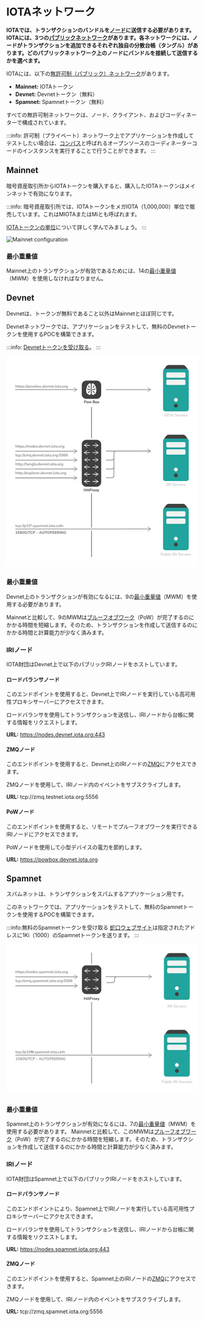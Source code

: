 # IOTAネットワーク
<!-- # IOTA networks -->

**IOTAでは、トランザクションのバンドルを[ノード](../introduction/what-is-a-node.md)に送信する必要があります。IOTAには、3つの[パブリックネットワーク](../references/iota-networks.md)があります。各ネットワークには、ノードがトランザクションを追加できるそれぞれ独自の分散台帳（タングル）があります。どのパブリックネットワーク上のノードにバンドルを接続して送信するかを選べます。**
<!-- **In IOTA, bundles of transactions must be sent to [nodes](../introduction/what-is-a-node.md). IOTA has three [public networks](../references/iota-networks.md) of nodes. Each network has its own unique distributed ledger (the Tangle) that the nodes can append transactions to. You can choose to connect and send bundles to nodes on any public network.** -->

IOTAには、以下の[無許可制（パブリック）ネットワーク](../introduction/what-is-dlt.md)があります。
<!-- IOTA has the following [permissionless (public) networks](../introduction/what-is-dlt.md): -->
* **Mainnet:** IOTAトークン
* **Devnet:** Devnetトークン（無料）
* **Spamnet:** Spamnetトークン（無料）
<!-- * **Mainnet:** IOTA token -->
<!-- * **Devnet:** Devnet token (free) -->
<!-- * **Spamnet:** Spamnet token (free) -->

すべての無許可制ネットワークは、ノード、クライアント、およびコーディネーターで構成されています。
<!-- All permissionless networks consist of nodes, clients, and the Coordinator. -->

:::info:
許可制（プライベート）ネットワーク上でアプリケーションを作成してテストしたい場合は、[コンパス](root://compass/0.1/introduction/overview.md)と呼ばれるオープンソースのコーディネーターコードのインスタンスを実行することで行うことができます。
:::
<!-- :::info: -->
<!-- If you want to create and test an application on a permissioned (private) network, you can do so by running an instance of the open-source Coordinator code called [Compass](root://compass/0.1/introduction/overview.md). -->
<!-- ::: -->

## Mainnet

暗号資産取引所からIOTAトークンを購入すると、購入したIOTAトークンはメインネットで有効になります。
<!-- When you buy IOTA tokens from a cryptocurrency exchange, those tokens are valid on the Mainnet. -->

:::info:
暗号資産取引所では、IOTAトークンをメガIOTA（1,000,000）単位で販売しています。これはMIOTAまたはMiとも呼ばれます。

[IOTAトークンの単位](root://iota-basics/0.1/references/units-of-iota-tokens.md)について詳しく学んでみましょう。
:::
<!-- :::info: -->
<!-- Cryptocurrency exchanges sell IOTA tokens in denominations of Mega IOTA (1,000,000), which is also written as MIOTA or Mi. -->
<!--  -->
<!-- Learn more about [units of IOTA tokens](root://iota-basics/0.1/references/units-of-iota-tokens.md). -->
<!-- ::: -->

![Mainnet configuration](../images/mainnet-configuration.png)

### 最小重量値

Mainnet上のトランザクションが有効であるためには、14の[最小重量値](root://iota-basics/0.1/concepts/minimum-weight-magnitude.md)（MWM）を使用しなければなりません。
<!-- Transactions on the Mainnet must use a [minimum weight magnitude](root://iota-basics/0.1/concepts/minimum-weight-magnitude.md) (MWM) of 14 to be valid. -->

<a name="devnet"></a>
## Devnet

Devnetは、トークンが無料であること以外はMainnetとほぼ同じです。
<!-- The Devnet is similar to the Mainnet, except the tokens are free. -->

Devnetネットワークでは、アプリケーションをテストして、無料のDevnetトークンを使用するPOCを構築できます。
<!-- On this network, you can test your applications and build proofs of concept that use free Devnet tokens. -->

:::info:
[Devnetトークンを受け取る](../tutorials/receive-test-tokens.md)。
:::
<!-- :::info: -->
<!-- [Receive free Devnet tokens](../tutorials/receive-test-tokens.md) -->
<!-- ::: -->

![Devnet Configuration](../images/devnet-configuration.png)

### 最小重量値

Devnet上のトランザクションが有効になるには、9の[最小重量値](root://iota-basics/0.1/concepts/minimum-weight-magnitude.md)（MWM）を使用する必要があります。
<!-- Transactions on the Devnet must use a [minimum weight magnitude](root://iota-basics/0.1/concepts/minimum-weight-magnitude.md) (MWM) of 9 to be valid. -->

Mainnetと比較して、9のMWMは[プルーフオブワーク](root://the-tangle/0.1/concepts/proof-of-work.md)（PoW）が完了するのにかかる時間を短縮します。そのため、トランザクションを作成して送信するのにかかる時間と計算能力が少なく済みます。
<!-- Compared to the Mainnet, this MWM reduces the time it takes for [proof of work](root://the-tangle/0.1/concepts/proof-of-work.md) (PoW) to be completed. So, it takes less time and computational power to create and send a transaction. -->

### IRIノード

IOTA財団はDevnet上で以下のパブリックIRIノードをホストしています。
<!-- We host the following public IRI nodes on the Devnet: -->

#### ロードバランサノード
<!-- #### Load balancer node -->

このエンドポイントを使用すると、Devnet上でIRIノードを実行している高可用性プロキシサーバーにアクセスできます。
<!-- This endpoint gives you access to a high-availability proxy server, which is running an IRI node on the Devnet. -->

ロードバランサを使用してトランザクションを送信し、IRIノードから台帳に関する情報をリクエストします。
<!-- Use the load balancer for sending transactions and requesting information about the ledger from the IRI node. -->

**URL:** https://nodes.devnet.iota.org:443

#### ZMQノード
<!-- #### ZMQ node -->

このエンドポイントを使用すると、Devnet上のIRIノードの[ZMQ](root://node-software/0.1/iri/concepts/zero-message-queue.md)にアクセスできます。
<!-- This endpoint gives you access to the [zero message queue](root://node-software/0.1/iri/concepts/zero-message-queue.md) of an IRI node on the Devnet. -->

ZMQノードを使用して、IRIノード内のイベントをサブスクライブします。
<!-- Use the ZMQ node to subscribe to events in an IRI node. -->

**URL:** tcp://zmq.testnet.iota.org:5556

#### PoWノード
<!-- #### PoW node -->

このエンドポイントを使用すると、リモートでプルーフオブワークを実行できるIRIノードにアクセスできます。
<!-- This endpoint gives you access to an IRI node that can do remote proof of work. -->

PoWノードを使用して小型デバイスの電力を節約します。
<!-- Use the PoW node to save power on small devices. -->

**URL:** https://powbox.devnet.iota.org

## Spamnet

スパムネットは、トランザクションをスパムするアプリケーション用です。
<!-- The Spamnet is for applications that send spam transactions. -->

このネットワークでは、アプリケーションをテストして、無料のSpamnetトークンを使用するPOCを構築できます。
<!-- On this network, you can test your applications and build proof of concepts that use free Spamnet tokens. -->

:::info:無料のSpamnetトークンを受け取る
[蛇口ウェブサイト](https://faucet.spamnet.iota.org)は指定されたアドレスに1Ki（1000）のSpamnetトークンを送ります。
:::
<!-- :::info:Receive free Spamnet tokens -->
<!-- The [faucet website](https://faucet.spamnet.iota.org) sends 1Ki (1000) Spamnet tokens to your specified address. -->
<!-- ::: -->

![Spamnet configuration](../images/spamnet-topology.png)

### 最小重量値

Spamnet上のトランザクションが有効になるには、7の[最小重量値](root://iota-basics/0.1/concepts/minimum-weight-magnitude.md)（MWM）を使用する必要があります。 Mainnetと比較して、このMWMは[プルーフオブワーク](root://the-tangle/0.1/concepts/proof-of-work.md)（PoW）が完了するのにかかる時間を短縮します。そのため、トランザクションを作成して送信するのにかかる時間と計算能力が少なく済みます。
<!-- Transactions on the Spamnet must use a [minimum weight magnitude](root://iota-basics/0.1/concepts/minimum-weight-magnitude.md) (MWM) of 7 to be valid. Compared to the Mainnet, this MWM reduces the time it takes for [proof of work](root://the-tangle/0.1/concepts/proof-of-work.md) (PoW) to be completed. So, it takes less time and computational power to create and send a transaction. -->

### IRIノード
<!-- ### IRI nodes -->

IOTA財団はSpamnet上で以下のパブリックIRIノードをホストしています。
<!-- We host the following public IRI nodes on the Spamnet: -->

#### ロードバランサノード
<!-- #### Load balancer node -->

このエンドポイントにより、Spamnet上でIRIノードを実行している高可用性プロキシサーバーにアクセスできます。
<!-- This endpoint gives you access to a high-availability proxy server, which is running an IRI node on the Spamnet. -->

ロードバランサを使用してトランザクションを送信し、IRIノードから台帳に関する情報をリクエストします。
<!-- Use the load balancer for sending transactions and requesting information about the ledger from the IRI node. -->

**URL:** https://nodes.spamnet.iota.org:443

#### ZMQノード
<!-- #### ZMQ node -->

このエンドポイントを使用すると、Spamnet上のIRIノードの[ZMQ](root://node-software/0.1/iri/concepts/zero-message-queue.md)にアクセスできます。
<!-- This endpoint gives you access to the [zero message queue](root://node-software/0.1/iri/concepts/zero-message-queue.md) of an IRI node on the Spamnet. -->

ZMQノードを使用して、IRIノード内のイベントをサブスクライブします。
<!-- Use the ZMQ node to subscribe to events in an IRI node. -->

**URL:** tcp://zmq.spamnet.iota.org:5556
